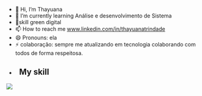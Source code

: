 - 👋 Hi, I’m Thayuana
- 🌱 I’m currently learning Análise e desenvolvimento de Sistema
- 🌳skill green digital
- 📫 How to reach me www.linkedin.com/in/thayuanatrindade
- 😄 Pronouns: ela
- ⚡ colaboraçâo: sempre me atualizando em tecnologia colaborando com todos de forma respeitosa.
- ## &nbsp; My skill

<img src="https://skillicons.dev/icons?i=vscode,git,github,s&theme=dark" />
  

<!---
Thayuana/Thayuana is a ✨ special ✨ repository because its `README.md` (this file) appears on your GitHub profile.
You can click the Preview link to take a look at your changes.
--->
